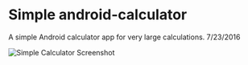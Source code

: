 # Simple android-calculator
A simple Android calculator app for very large calculations. 7/23/2016


![Simple Calculator Screenshot](https://github.com/jessdejong/android-calculator/blob/master/screenshot_20160722-220215%20(1).png "Simple Calculator Screenshot")
